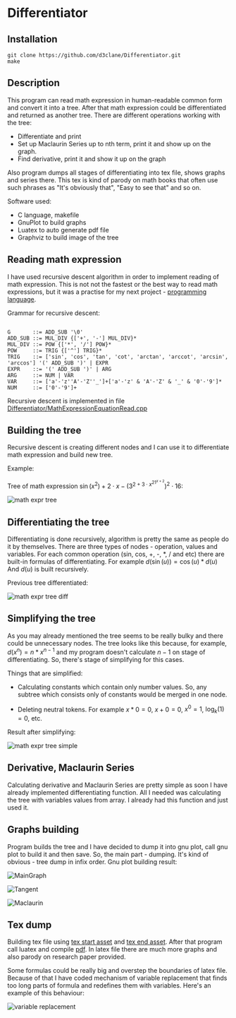 # Differentiator

## Installation 

```
git clone https://github.com/d3clane/Differentiator.git
make
```

## Description

This program can read math expression in human-readable common form and convert it into a tree. After that math expression could be differentiated and returned as another tree. There are different operations working with the tree:
- Differentiate and print
- Set up Maclaurin Series up to nth term, print it and show up on the graph.
- Find derivative, print it and show it up on the graph

Also program dumps all stages of differentiating into tex file, shows graphs and series there. This tex is kind of parody on math books that often use such phrases as "It's obviously that", "Easy to see that" and so on.

Software used:
- C language, makefile
- GnuPlot to build graphs
- Luatex to auto generate pdf file
- Graphviz to build image of the tree

## Reading math expression

I have used recursive descent algorithm in order to implement reading of math expression. This is not not the fastest or the best way to read math expressions, but it was a practise for my next project - [programming language](https://github.com/d3clane/ProgrammingLanguage).

Grammar for recursive descent:

```

G       ::= ADD_SUB '\0'
ADD_SUB ::= MUL_DIV {['+', '-'] MUL_DIV}*
MUL_DIV ::= POW {['*', '/'] POW}*
POW     ::= TRIG {['^'] TRIG}*
TRIG    ::= ['sin', 'cos', 'tan', 'cot', 'arctan', 'arccot', 'arcsin', 'arccos'] '(' ADD_SUB ')' | EXPR
EXPR    ::= '(' ADD_SUB ')' | ARG
ARG     ::= NUM | VAR
VAR     ::= ['a'-'z''A'-'Z''_']+['a'-'z' & 'A'-'Z' & '_' & '0'-'9']*
NUM     ::= ['0'-'9']+

```

Recursive descent is implemented in file [Differentiator/MathExpressionEquationRead.cpp](https://github.com/d3clane/Differentiator/blob/main/Differentiator/MathExpressionEquationRead.cpp)


## Building the tree

Recursive descent is creating different nodes and I can use it to differentiate math expression and build new tree.

Example:

Tree of math expression $\sin(x^2) + 2 \cdot x - (3^{{2 + 3 \cdot x}^{{21}^{x+2}}})^2 \cdot 16$:

![math expr tree](https://github.com/d3clane/Differentiator/blob/main/ReadmeAssets/imgs/Tree.png)

## Differentiating the tree

Differentiating is done recursively, algorithm is pretty the same as people do it by themselves. There are three types of nodes - operation, values and variables. For each common operation (sin, cos, +, -, *, / and etc) there are built-in formulas of differentiating. For example $d(\sin(u)) = \cos(u) * d(u)$ And $d(u)$ is built recursively.

Previous tree differentiated:

![math expr tree diff](https://github.com/d3clane/Differentiator/blob/main/ReadmeAssets/imgs/DiffTree.png)

## Simplifying the tree

As you may already mentioned the tree seems to be really bulky and there could be unnecessary nodes. The tree looks like this because, for example, $d(x^n) = n * x^{n - 1}$ and my program doesn't calculate $n - 1$ on stage of differentiating. So, there's stage of simplifying for this cases.

Things that are simplified:
- Calculating constants which contain only number values. So, any subtree which consists only of constants would be merged in one node.

- Deleting neutral tokens. For example $x * 0 = 0$, $x + 0 = 0$, $x^0 = 1$, $\log_k(1) = 0$, etc.

Result after simplifying:

![math expr tree simple](https://github.com/d3clane/Differentiator/blob/main/ReadmeAssets/imgs/SimpleTree.png)

## Derivative, Maclaurin Series

Calculating derivative and Maclaurin Series are pretty simple as soon I have already implemented differentiating function. All I needed was calculating the tree with variables values from array. I already had this function and just used it.

## Graphs building 

Program builds the tree and I have decided to dump it into gnu plot, call gnu plot to build it and then save. So, the main part - dumping. It's kind of obvious - tree dump in infix order. Gnu plot building result:

![MainGraph](https://github.com/d3clane/Differentiator/blob/main/ReadmeAssets/imgs/MainGraph.png)

![Tangent](https://github.com/d3clane/Differentiator/blob/main/ReadmeAssets/imgs/Tangent.png)

![Maclaurin](https://github.com/d3clane/Differentiator/blob/main/ReadmeAssets/imgs/Maclaurin.png)

## Tex dump

Building tex file using [tex start asset](Differentiator/latexStartAsset.txt) and [tex end asset](Differentiator/latexEndAsset.txt). After that program call luatex and compile [pdf](Differentiator/PHD.pdf). In latex file there are much more graphs and also parody on research paper provided.

Some formulas could be really big and overstep the boundaries of latex file. Because of that I have coded mechanism of variable replacement that finds too long parts of formula and redefines them with variables. Here's an example of this behaviour:

![variable replacement](https://github.com/d3clane/Differentiator/blob/main/ReadmeAssets/imgs/Replacement.png)

